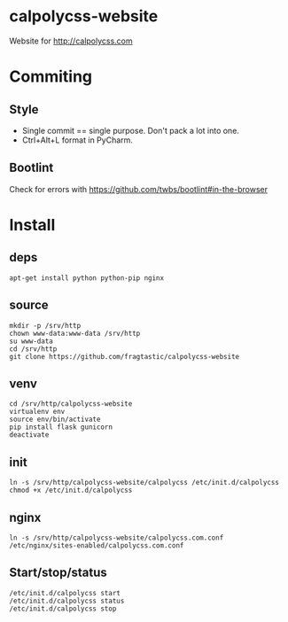 # calpolycss-website
Website for http://calpolycss.com

# Commiting
## Style
- Single commit == single purpose. Don't pack a lot into one.
- Ctrl+Alt+L format in PyCharm. 

## Bootlint
Check for errors with https://github.com/twbs/bootlint#in-the-browser

# Install
## deps
```
apt-get install python python-pip nginx
```

## source
```
mkdir -p /srv/http
chown www-data:www-data /srv/http
su www-data
cd /srv/http
git clone https://github.com/fragtastic/calpolycss-website
```

## venv
```
cd /srv/http/calpolycss-website
virtualenv env
source env/bin/activate
pip install flask gunicorn
deactivate
```

## init
```
ln -s /srv/http/calpolycss-website/calpolycss /etc/init.d/calpolycss
chmod +x /etc/init.d/calpolycss
```

## nginx
```
ln -s /srv/http/calpolycss-website/calpolycss.com.conf /etc/nginx/sites-enabled/calpolycss.com.conf
```

## Start/stop/status
```
/etc/init.d/calpolycss start
/etc/init.d/calpolycss status
/etc/init.d/calpolycss stop
```